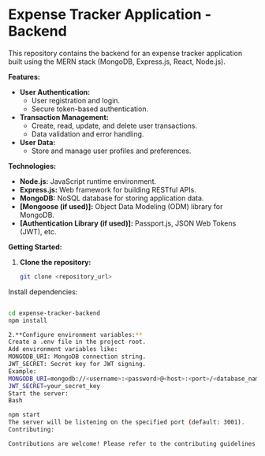 

# Expense Tracker Application - Backend

This repository contains the backend for an expense tracker application built using the MERN stack (MongoDB, Express.js, React, Node.js).

**Features:**

* **User Authentication:**
    * User registration and login.
    * Secure token-based authentication.
* **Transaction Management:**
    * Create, read, update, and delete user transactions.
    * Data validation and error handling.
* **User Data:**
    * Store and manage user profiles and preferences.

**Technologies:**

* **Node.js:** JavaScript runtime environment.
* **Express.js:** Web framework for building RESTful APIs.
* **MongoDB:** NoSQL database for storing application data.
* **[Mongoose (if used)]:** Object Data Modeling (ODM) library for MongoDB.
* **[Authentication Library (if used)]:** Passport.js, JSON Web Tokens (JWT), etc.

**Getting Started:**

1. **Clone the repository:**
   ```bash
   git clone <repository_url>
Install dependencies:
```Bash

cd expense-tracker-backend
npm install

2.**Configure environment variables:**
Create a .env file in the project root.
Add environment variables like:
MONGODB_URI: MongoDB connection string.
JWT_SECRET: Secret key for JWT signing.
Example:
MONGODB_URI=mongodb://<username>:<password>@<host>:<port>/<database_name>
JWT_SECRET=your_secret_key
Start the server:
Bash

npm start
The server will be listening on the specified port (default: 3001).
Contributing:

Contributions are welcome! Please refer to the contributing guidelines for more information.
